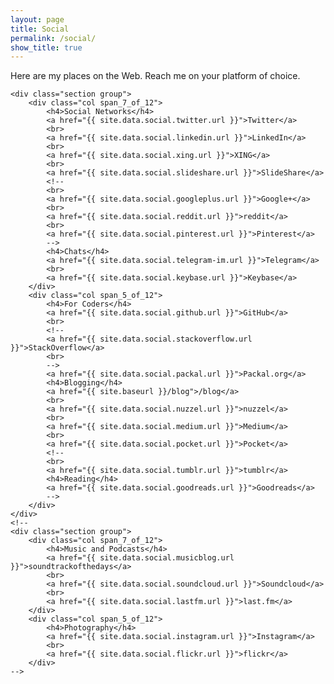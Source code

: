 ```yaml
---
layout: page
title: Social
permalink: /social/
show_title: true
---
```


<div class="container">

Here are my places on the Web. Reach me on your platform of choice.

    <div class="section group">
        <div class="col span_7_of_12">
            <h4>Social Networks</h4>
            <a href="{{ site.data.social.twitter.url }}">Twitter</a>
            <br>
            <a href="{{ site.data.social.linkedin.url }}">LinkedIn</a>
            <br>
            <a href="{{ site.data.social.xing.url }}">XING</a>
            <br>
            <a href="{{ site.data.social.slideshare.url }}">SlideShare</a>
            <!--
            <br>
            <a href="{{ site.data.social.googleplus.url }}">Google+</a>
            <br>
            <a href="{{ site.data.social.reddit.url }}">reddit</a>
            <br>
            <a href="{{ site.data.social.pinterest.url }}">Pinterest</a>
            -->
            <h4>Chats</h4>
            <a href="{{ site.data.social.telegram-im.url }}">Telegram</a>
            <br>
            <a href="{{ site.data.social.keybase.url }}">Keybase</a>
        </div>
        <div class="col span_5_of_12">
            <h4>For Coders</h4>
            <a href="{{ site.data.social.github.url }}">GitHub</a>
            <br>
            <!--
            <a href="{{ site.data.social.stackoverflow.url }}">StackOverflow</a>
            <br>
            -->
            <a href="{{ site.data.social.packal.url }}">Packal.org</a>
            <h4>Blogging</h4>
            <a href="{{ site.baseurl }}/blog">/blog</a>
            <br>
            <a href="{{ site.data.social.nuzzel.url }}">nuzzel</a>
            <br>
            <a href="{{ site.data.social.medium.url }}">Medium</a>
            <br>
            <a href="{{ site.data.social.pocket.url }}">Pocket</a>
            <!--
            <br>
            <a href="{{ site.data.social.tumblr.url }}">tumblr</a>
            <h4>Reading</h4>
            <a href="{{ site.data.social.goodreads.url }}">Goodreads</a>
            -->
        </div>
    </div>
    <!--
    <div class="section group">
        <div class="col span_7_of_12">
            <h4>Music and Podcasts</h4>
            <a href="{{ site.data.social.musicblog.url }}">soundtrackofthedays</a>
            <br>
            <a href="{{ site.data.social.soundcloud.url }}">Soundcloud</a>
            <br>
            <a href="{{ site.data.social.lastfm.url }}">last.fm</a>
        </div>
        <div class="col span_5_of_12">
            <h4>Photography</h4>
            <a href="{{ site.data.social.instagram.url }}">Instagram</a>
            <br>
            <a href="{{ site.data.social.flickr.url }}">flickr</a>
        </div>
    -->
</div>
